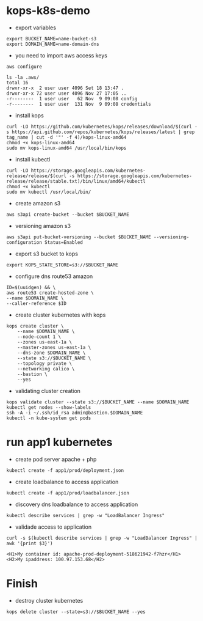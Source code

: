 # kops-k8s-demo


- export variables
```
export BUCKET_NAME=name-bucket-s3
export DOMAIN_NAME=name-domain-dns
```

- you need to import aws access keys
```
aws configure

ls -la .aws/
total 16
drwxr-xr-x  2 user user 4096 Set 18 13:47 .
drwxr-xr-x 72 user user 4096 Nov 27 17:05 ..
-r--------  1 user user   62 Nov  9 09:08 config
-r--------  1 user user  131 Nov  9 09:08 credentials
```

- install kops
```
curl -LO https://github.com/kubernetes/kops/releases/download/$(curl -s https://api.github.com/repos/kubernetes/kops/releases/latest | grep tag_name | cut -d '"' -f 4)/kops-linux-amd64
chmod +x kops-linux-amd64
sudo mv kops-linux-amd64 /usr/local/bin/kops
```

- install kubectl
```
curl -LO https://storage.googleapis.com/kubernetes-release/release/$(curl -s https://storage.googleapis.com/kubernetes-release/release/stable.txt)/bin/linux/amd64/kubectl
chmod +x kubectl
sudo mv kubectl /usr/local/bin/
```

- create amazon s3
```
aws s3api create-bucket --bucket $BUCKET_NAME
```

- versioning amazon s3
```
aws s3api put-bucket-versioning --bucket $BUCKET_NAME --versioning-configuration Status=Enabled
```

- export s3 bucket to kops
```
export KOPS_STATE_STORE=s3://$BUCKET_NAME
```

- configure dns route53 amazon
```
ID=$(uuidgen) && \
aws route53 create-hosted-zone \
--name $DOMAIN_NAME \
--caller-reference $ID
```

- create cluster kubernetes with kops
```
kops create cluster \
    --name $DOMAIN_NAME \
    --node-count 1 \
    --zones us-east-1a \
    --master-zones us-east-1a \
    --dns-zone $DOMAIN_NAME \
    --state s3://$BUCKET_NAME \
    --topology private \
    --networking calico \
    --bastion \
    --yes
```

- validating cluster creation
```
kops validate cluster --state s3://$BUCKET_NAME --name $DOMAIN_NAME
kubectl get nodes --show-labels
ssh -A -i ~/.ssh/id_rsa admin@bastion.$DOMAIN_NAME
kubectl -n kube-system get pods
```

# run app1 kubernetes

- create pod server apache + php
```
kubectl create -f app1/prod/deployment.json
```

- create loadbalance to access application
```
kubectl create -f app1/prod/loadbalancer.json
```

- discovery dns loadbalance to access application
```
kubectl describe services | grep -w "LoadBalancer Ingress"
```

- validade access to application
```
curl -s $(kubectl describe services | grep -w "LoadBalancer Ingress" | awk '{print $3}')

<H1>My container id: apache-prod-deployment-518621942-f7hzr</H1>
<H2>My ipaddress: 100.97.153.68</H2>

```

# Finish

- destroy cluster kubernetes
```
kops delete cluster --state=s3://$BUCKET_NAME --yes
```


